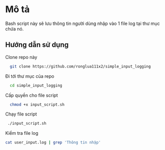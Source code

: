 # Mô tả 

Bash script này sẽ lưu thông tin người dùng nhập vào 1 file log tại thư mục chứa nó.

## Hướng dẫn sử dụng 

Clone repo này

```bash
  git clone https://github.com/ronglua111x2/simple_input_logging
```

Đi tới thư mục của repo

```bash
  cd simple_input_logging
```

Cấp quyền cho file script

```bash
  chmod +x input_script.sh
```

Chạy file script
```bash
 ./input_script.sh
```

Kiểm tra file log
```bash
cat user_input.log | grep 'Thông tin nhập'
```